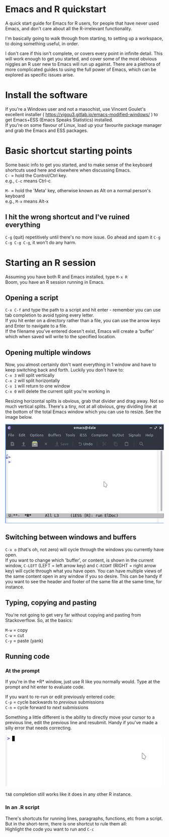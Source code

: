 # Emacs and R quickstart

A quick start guide for Emacs for R users, for people that have never used Emacs, and don't care about all the R-irrelevant functionality.

I'm basically going to walk through from starting, to setting up a workspace, to doing something useful, in order.

I don't care if this isn't complete, or covers every point in infinite detail. This will work enough to get you started, and cover some of the most obvious niggles an R user new to Emacs will run up against. There are a plethora of more complicated guides to using the full power of Emacs, which can be explored as specific issues arise.

# Install the software

If you're a Windows user and not a masochist, use Vincent Goulet's excellent installer ( https://vigou3.gitlab.io/emacs-modified-windows/ ) to get Emacs+ESS (Emacs Speaks Statistics) installed.  
If you're on some flavour of Linux, load up your favourite package manager and grab the Emacs and ESS packages.

# Basic shortcut starting points

Some basic info to get you started, and to make sense of the keyboard shortcuts used here and elsewhere when discussing Emacs.  
`C-` = hold the Control/Ctrl key.  
e.g., `C-c` means Ctrl-c

`M-` = hold the 'Meta' key, otherwise known as Alt on a normal person's keyboard  
e.g., `M-x` means Alt-x

## I hit the wrong shortcut and I've ruined everything

`C-g` (quit) repetitively until there's no more issue. Go ahead and spam it `C-g C-g C-g C-g`, it won't do any harm.

# Starting an R session

Assuming you have both R and Emacs installed, type `M-x R`  
Boom, you have an R session running in Emacs.

## Opening a script

`C-x C-f` and type the path to a script and hit enter - remember you can use tab completion to avoid typing every letter.  
If you hit enter on a directory rather than a file, you can use the arrow keys and Enter to navigate to a file.  
If the filename you've entered doesn't exist, Emacs will create a 'buffer' which when saved will write to the specified location.

## Opening multiple windows

Now, you almost certainly don't want everything in 1 window and have to keep switching back and forth. Luckily you don't have to:  
`C-x 3` will split vertically  
`C-x 2` will split horizontally  
`C-x 1` will return to one window  
`C-x 0` will delete the current split you're working in  

Resizing horizontal splits is obvious, grab that divider and drag away. Not so much vertical splits. There's a tiny, not at all obvious, grey dividing line at the bottom of the total Emacs window which you can use to resize. See the image below.

![Alt](/window_resizing.gif "Creating and resizing windows")


## Switching between windows and buffers

`C-x o` (that's oh, not zero) will cycle through the windows you currently have open.  
If you want to change which 'buffer', or content, is shown in the current window, `C-LEFT` (LEFT = left arrow key) and `C-RIGHT` (RIGHT = right arrow key) will cycle through what you have open. You can have multiple views of the same content open in any window if you so desire. This can be handy if you want to see the header and footer of the same file at the same time, for instance.

## Typing, copying and pasting

You're not going to get very far without copying and pasting from Stackoverflow. So, at the basics:

`M-w` = copy  
`C-w` = cut  
`C-y` = paste (yank)  

## Running code

### At the prompt
If you're in the \*R\* window, just use R like you normally would. Type at the prompt and hit enter to evaluate code.

If you want to re-run or edit previously entered code:  
`C-p` = cycle backwards to *previous* submissions  
`C-n` = cycle forward to *next* submissions  

Something a little different is the ability to directly move your cursor to a previous line, edit the previous line and resubmit. Handy if you've made a silly error that needs correcting.

![Alt](/04-correct.gif "Correcting a line above")

`TAB` completion still works like it does in any other R instance.

### In an .R script

There's shortcuts for running lines, paragraphs, functions, etc from a script. But in the short-term, there is one shortcut to rule them all:  
Highlight the code you want to run and `C-c`



